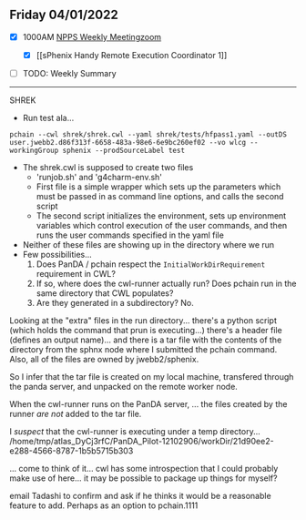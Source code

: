 ## Friday 04/01/2022

- [x] 1000AM [NPPS Weekly Meeting](https://docs.google.com/document/d/1YfTyXPeXNQU4XUB28bvHJolgyBIJ2bfrd0u9Gd3WD70/edit)[zoom](https://bnl.zoomgov.com/j/16157150845?pwd=NXNqTi9ZWEFBKzYwRXQ5U3NXU1dBZz09)
	- [x] [[sPhenix Handy Remote Execution Coordinator 1]]
- [ ] TODO: Weekly Summary


---

SHREK
- Run test ala...
```
pchain --cwl shrek/shrek.cwl --yaml shrek/tests/hfpass1.yaml --outDS user.jwebb2.d86f313f-6658-483a-98e6-6e9bc260ef02 --vo wlcg --workingGroup sphenix --prodSourceLabel test
```
- The shrek.cwl is supposed to create two files
	- 'runjob.sh' and 'g4charm-env.sh'
	- First file is a simple wrapper which sets up the parameters which must be passed in as command line options, and calls the second script
	- The second script initializes the environment, sets up environment variables which control execution of the user commands, and then runs the user commands specified in the yaml file
- Neither of these files are showing up in the directory where we run
- Few possibilities...
	1. Does PanDA / pchain respect the `InitialWorkDirRequirement` requirement in CWL?
	2. If so, where does the cwl-runner actually run?   Does pchain run in the same directory that CWL populates?
	3. Are they generated in a subdirectory?  No.

Looking at the "extra" files in the run directory... there's a python script (which holds the command that prun is executing...) there's a header file (defines an output name)... and there is a tar file with the contents of the directory from the sphnx node where I submitted the pchain command.  Also, all of the files are owned by jwebb2/sphenix.  

So I infer that the tar file is created on my local machine, transfered through the panda server, and unpacked on the remote worker node.

When the cwl-runner runs on the PanDA server, ... the files created by the runner *are not* added to the tar file.

I *suspect* that the cwl-runner is executing under a temp directory...
/home/tmp/atlas_DyCj3rfC/PanDA_Pilot-12102906/workDir/21d90ee2-e288-4566-8787-1b5b5715b303

... come to think of it... cwl has some introspection that I could probably make use of here...   it may be possible to package up things for myself?

email Tadashi to confirm and ask if he thinks it would be a reasonable feature to add.  Perhaps as an option to pchain.1111
